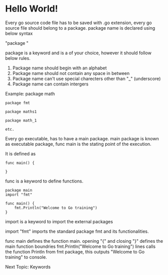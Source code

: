 # Hello World!

Every go source code file has to be saved with .go extension, every go source file should belong to a package. package name is declared using below syntax

 "package <PackageName>"

 package is a keyword and <PackageName> is a of your choice, however it should follow below rules.

 1. Package name should begin with an alphabet
 2. Package name should not contain any space in between
 3. Package name can't use special charecters other than "_" (underscore)
 4. Package name can contain intergers

 Example:
    package math

    package fmt

    package maths1

    package math_1

    etc.

 Every go executable, has to have a main package. main package is known as executable package, func main is the stating point of the execution.  


 It is defined as 
    
    func main() {

    }

func is a keyword to define functions.

    package main 
    import "fmt"

    func main() {
        fmt.Println("Welcome to Go training")
    }

import is a keyword to import the external packages

import "fmt" imports the standard package fmt and its functionalities.

func main  defines the function main.
opening "{" and closing "}" defines the main function boundries
fmt.Println("Welcome to Go training") lines calls the function Println from fmt package, this outputs "Welcome to Go training" to console.

Next Topic: Keywords